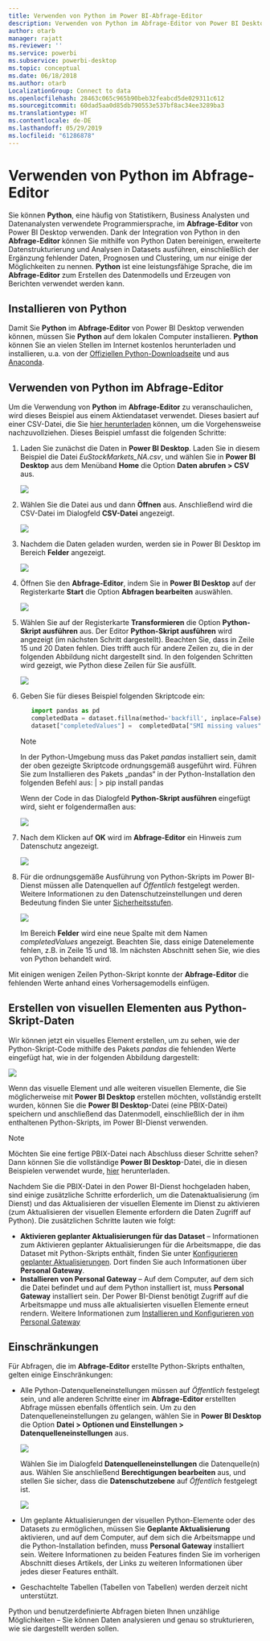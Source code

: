 ```yaml
---
title: Verwenden von Python im Power BI-Abfrage-Editor
description: Verwenden von Python im Abfrage-Editor von Power BI Desktop für erweiterte Analysen
author: otarb
manager: rajatt
ms.reviewer: ''
ms.service: powerbi
ms.subservice: powerbi-desktop
ms.topic: conceptual
ms.date: 06/18/2018
ms.author: otarb
LocalizationGroup: Connect to data
ms.openlocfilehash: 28463c065c965b90beb32feabcd5de029311c612
ms.sourcegitcommit: 60dad5aa0d85db790553e537bf8ac34ee3289ba3
ms.translationtype: HT
ms.contentlocale: de-DE
ms.lasthandoff: 05/29/2019
ms.locfileid: "61286878"
---
```

# <a name="using-python-in-query-editor"></a>Verwenden von Python im Abfrage-Editor
Sie können **Python**, eine häufig von Statistikern, Business Analysten und Datenanalysten verwendete Programmiersprache, im **Abfrage-Editor** von Power BI Desktop verwenden. Dank der Integration von Python in den **Abfrage-Editor** können Sie mithilfe von Python Daten bereinigen, erweiterte Datenstrukturierung und Analysen in Datasets ausführen, einschließlich der Ergänzung fehlender Daten, Prognosen und Clustering, um nur einige der Möglichkeiten zu nennen. **Python** ist eine leistungsfähige Sprache, die im **Abfrage-Editor** zum Erstellen des Datenmodells und Erzeugen von Berichten verwendet werden kann.

## <a name="installing-python"></a>Installieren von Python
Damit Sie **Python** im **Abfrage-Editor** von Power BI Desktop verwenden können, müssen Sie **Python** auf dem lokalen Computer installieren. **Python** können Sie an vielen Stellen im Internet kostenlos herunterladen und installieren, u.a. von der [Offiziellen Python-Downloadseite](https://www.python.org/) und aus [Anaconda](https://anaconda.org/anaconda/python/).

## <a name="using-python-in-query-editor"></a>Verwenden von Python im Abfrage-Editor
Um die Verwendung von **Python** im **Abfrage-Editor** zu veranschaulichen, wird dieses Beispiel aus einem Aktiendataset verwendet. Dieses basiert auf einer CSV-Datei, die Sie [hier herunterladen](http://download.microsoft.com/download/F/8/A/F8AA9DC9-8545-4AAE-9305-27AD1D01DC03/EuStockMarkets_NA.csv) können, um die Vorgehensweise nachzuvollziehen. Dieses Beispiel umfasst die folgenden Schritte:

1. Laden Sie zunächst die Daten in **Power BI Desktop**. Laden Sie in diesem Beispiel die Datei *EuStockMarkets_NA.csv*, und wählen Sie in **Power BI Desktop** aus dem Menüband **Home** die Option **Daten abrufen > CSV** aus.
   
   ![](media/desktop-python-in-query-editor/python-in-query-editor-1.png)
2. Wählen Sie die Datei aus und dann **Öffnen** aus. Anschließend wird die CSV-Datei im Dialogfeld **CSV-Datei** angezeigt.
   
   ![](media/desktop-python-in-query-editor/python-in-query-editor-2.png)
3. Nachdem die Daten geladen wurden, werden sie in Power BI Desktop im Bereich **Felder** angezeigt.
   
   ![](media/desktop-python-in-query-editor/python-in-query-editor-3.png)
4. Öffnen Sie den **Abfrage-Editor**, indem Sie in **Power BI Desktop** auf der Registerkarte **Start** die Option **Abfragen bearbeiten** auswählen.
   
   ![](media/desktop-python-in-query-editor/python-in-query-editor-4.png)
5. Wählen Sie auf der Registerkarte **Transformieren** die Option **Python-Skript ausführen** aus. Der Editor **Python-Skript ausführen** wird angezeigt (im nächsten Schritt dargestellt). Beachten Sie, dass in Zeile 15 und 20 Daten fehlen. Dies trifft auch für andere Zeilen zu, die in der folgenden Abbildung nicht dargestellt sind. In den folgenden Schritten wird gezeigt, wie Python diese Zeilen für Sie ausfüllt.
   
   ![](media/desktop-python-in-query-editor/python-in-query-editor-5.png)
6. Geben Sie für dieses Beispiel folgenden Skriptcode ein:
   
    ```python
       import pandas as pd
       completedData = dataset.fillna(method='backfill', inplace=False)
       dataset["completedValues"] =  completedData["SMI missing values"]
   ```

   > [!NOTE]
   > In der Python-Umgebung muss das Paket *pandas* installiert sein, damit der oben gezeigte Skriptcode ordnungsgemäß ausgeführt wird. Führen Sie zum Installieren des Pakets „pandas“ in der Python-Installation den folgenden Befehl aus: |      > pip install pandas
   > 
   > 
   
   Wenn der Code in das Dialogfeld **Python-Skript ausführen** eingefügt wird, sieht er folgendermaßen aus:
   
   ![](media/desktop-python-in-query-editor/python-in-query-editor-5b.png)
7. Nach dem Klicken auf **OK** wird im **Abfrage-Editor** ein Hinweis zum Datenschutz angezeigt.
   
   ![](media/desktop-python-in-query-editor/python-in-query-editor-6.png)
8. Für die ordnungsgemäße Ausführung von Python-Skripts im Power BI-Dienst müssen alle Datenquellen auf *Öffentlich* festgelegt werden. Weitere Informationen zu den Datenschutzeinstellungen und deren Bedeutung finden Sie unter [Sicherheitsstufen](desktop-privacy-levels.md).
   
   ![](media/desktop-python-in-query-editor/python-in-query-editor-7.png)
   
   Im Bereich **Felder** wird eine neue Spalte mit dem Namen *completedValues* angezeigt. Beachten Sie, dass einige Datenelemente fehlen, z.B. in Zeile 15 und 18. Im nächsten Abschnitt sehen Sie, wie dies von Python behandelt wird.
   

Mit einigen wenigen Zeilen Python-Skript konnte der **Abfrage-Editor** die fehlenden Werte anhand eines Vorhersagemodells einfügen.

## <a name="creating-visuals-from-python-script-data"></a>Erstellen von visuellen Elementen aus Python-Skript-Daten
Wir können jetzt ein visuelles Element erstellen, um zu sehen, wie der Python-Skript-Code mithilfe des Pakets *pandas* die fehlenden Werte eingefügt hat, wie in der folgenden Abbildung dargestellt:

![](media/desktop-python-in-query-editor/python-in-query-editor-8.png)

Wenn das visuelle Element und alle weiteren visuellen Elemente, die Sie möglicherweise mit **Power BI Desktop** erstellen möchten, vollständig erstellt wurden, können Sie die **Power BI Desktop**-Datei (eine PBIX-Datei) speichern und anschließend das Datenmodell, einschließlich der in ihm enthaltenen Python-Skripts, im Power BI-Dienst verwenden.

> [!NOTE]
> Möchten Sie eine fertige PBIX-Datei nach Abschluss dieser Schritte sehen? Dann können Sie die vollständige **Power BI Desktop**-Datei, die in diesen Beispielen verwendet wurde, [hier](http://download.microsoft.com/download/A/B/C/ABCF5589-B88F-49D4-ADEB-4A623589FC09/Complete%20Values%20with%20Python%20in%20PQ.pbix) herunterladen.

Nachdem Sie die PBIX-Datei in den Power BI-Dienst hochgeladen haben, sind einige zusätzliche Schritte erforderlich, um die Datenaktualisierung (im Dienst) und das Aktualisieren der visuellen Elemente im Dienst zu aktivieren (zum Aktualisieren der visuellen Elemente erfordern die Daten Zugriff auf Python). Die zusätzlichen Schritte lauten wie folgt:

* **Aktivieren geplanter Aktualisierungen für das Dataset** – Informationen zum Aktivieren geplanter Aktualisierungen für die Arbeitsmappe, die das Dataset mit Python-Skripts enthält, finden Sie unter [Konfigurieren geplanter Aktualisierungen](refresh-scheduled-refresh.md). Dort finden Sie auch Informationen über **Personal Gateway**.
* **Installieren von Personal Gateway** – Auf dem Computer, auf dem sich die Datei befindet und auf dem Python installiert ist, muss **Personal Gateway** installiert sein. Der Power BI-Dienst benötigt Zugriff auf die Arbeitsmappe und muss alle aktualisierten visuellen Elemente erneut rendern. Weitere Informationen zum [Installieren und Konfigurieren von Personal Gateway](personal-gateway.md)

## <a name="limitations"></a>Einschränkungen
Für Abfragen, die im **Abfrage-Editor** erstellte Python-Skripts enthalten, gelten einige Einschränkungen:

* Alle Python-Datenquelleneinstellungen müssen auf *Öffentlich* festgelegt sein, und alle anderen Schritte einer im **Abfrage-Editor** erstellten Abfrage müssen ebenfalls öffentlich sein. Um zu den Datenquelleneinstellungen zu gelangen, wählen Sie in **Power BI Desktop** die Option **Datei > Optionen und Einstellungen > Datenquelleneinstellungen** aus.
  
  ![](media/desktop-python-in-query-editor/python-in-query-editor-9.png)
  
  Wählen Sie im Dialogfeld **Datenquelleneinstellungen** die Datenquelle(n) aus. Wählen Sie anschließend **Berechtigungen bearbeiten** aus, und stellen Sie sicher, dass die **Datenschutzebene** auf *Öffentlich* festgelegt ist.
  
  ![](media/desktop-python-in-query-editor/python-in-query-editor-10.png)    
* Um geplante Aktualisierungen der visuellen Python-Elemente oder des Datasets zu ermöglichen, müssen Sie **Geplante Aktualisierung** aktivieren, und auf dem Computer, auf dem sich die Arbeitsmappe und die Python-Installation befinden, muss **Personal Gateway** installiert sein. Weitere Informationen zu beiden Features finden Sie im vorherigen Abschnitt dieses Artikels, der Links zu weiteren Informationen über jedes dieser Features enthält.
* Geschachtelte Tabellen (Tabellen von Tabellen) werden derzeit nicht unterstützt. 

Python und benutzerdefinierte Abfragen bieten Ihnen unzählige Möglichkeiten – Sie können Daten analysieren und genau so strukturieren, wie sie dargestellt werden sollen.

